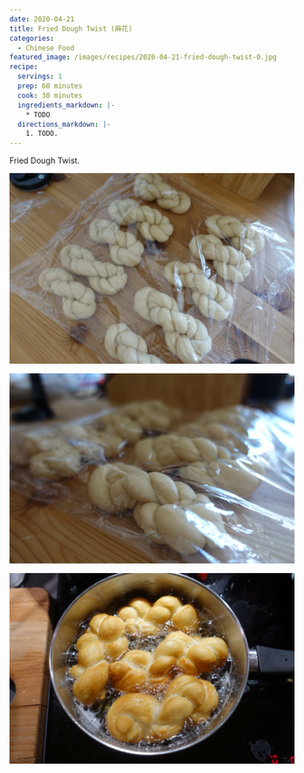 ```yaml
---
date: 2020-04-21
title: Fried Dough Twist (麻花)
categories:
  - Chinese Food
featured_image: /images/recipes/2020-04-21-fried-dough-twist-0.jpg
recipe:
  servings: 1
  prep: 60 minutes
  cook: 30 minutes
  ingredients_markdown: |-
    * TODO
  directions_markdown: |-
    1. TODO.
---
```

Fried Dough Twist.

![pic](/images/recipes/2020-04-21-fried-dough-twist-1.jpg)

![pic](/images/recipes/2020-04-21-fried-dough-twist-2.jpg)

![pic](/images/recipes/2020-04-21-fried-dough-twist-3.jpg)
